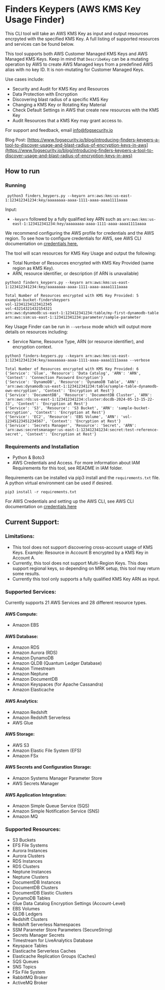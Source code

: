# Finders Keypers (AWS KMS Key Usage Finder)
This CLI tool will take an AWS KMS Key as input and output resources encrpyted with the specified KMS Key.  A full listing of supported resources and services can be found below.

This tool supports both AWS Customer Managed KMS Keys and AWS Managed KMS Keys.  Keep in mind that `DescribeKey` can be a mutating operation by AWS to create AWS Managed keys from a predefined AWS alias with no key ID.  It is non-mutating for Customer Managed Keys.

Use cases include:
- Security and Audit for KMS Key and Resources
- Data Protection with Encryption
- Discovering blast radius of a specific KMS Key
- Changing a KMS Key or Rotating Key Material
- Check Default Settings in AWS that create new resources with the KMS Key
- Audit Resources that a KMS Key may grant access to.

For support and feedback, email <info@fogsecurity.io>

Blog Post: [https://www.fogsecurity.io/blog/introducing-finders-keypers-a-tool-to-discover-usage-and-blast-radius-of-encryption-keys-in-aws](https://www.fogsecurity.io/blog/introducing-finders-keypers-a-tool-to-discover-usage-and-blast-radius-of-encryption-keys-in-aws)

## How to run

### Running

```
 python3 finders_keypers.py --keyarn arn:aws:kms:us-east-1:123412341234:key/aaaaaaaa-aaaa-1111-aaaa-aaaa1111aaaa 

```

Input:
* `-keyarn` followed by a fully qualified key ARN such as `arn:aws:kms:us-east-1:123412341234:key/aaaaaaaa-aaaa-1111-aaaa-aaaa1111aaaa `

We recommend configuring the AWS profile for credentials and the AWS region.  To see how to configure credentials for AWS, see AWS CLI documentation on [credentials here.](https://docs.aws.amazon.com/cli/latest/userguide/cli-chap-welcome.html)

The tool will scan resources for KMS Key Usage and output the following:
* Total Number of Resources encrypted with KMS Key Provided (same region as KMS Key).
* ARN, resource identifier, or description (if ARN is unavailable)

```
python3 finders_keypers.py --keyarn arn:aws:kms:us-east-1:123412341234:key/aaaaaaaa-aaaa-1111-aaaa-aaaa1111aaaa                   

Total Number of Resources encrypted with KMS Key Provided: 5
example-bucket-finderskeypers
vol-12341234123412345
vol-43214321432154321
arn:aws:dynamodb:us-east-1:123412341234:table/my-first-dynamodb-table
arn:aws:ssm:us-east-1:123412341234:parameter/sample-parameter

```

Key Usage Finder can be run in `--verbose` mode which will output more details on resources including:
* Service Name, Resource Type, ARN (or resource identifier), and encryption context.

```
python3 finders-keypers.py --keyarn arn:aws:kms:us-east-1:123412341234:key/aaaaaaaa-aaaa-1111-aaaa-aaaa1111aaaa --verbose                       

Total Number of Resources encrypted with KMS Key Provided: 6
{'Service': 'Glue', 'Resource': 'Data Catalog', 'ARN': 'ARN', 'Context': 'Connection Password Encryption'}
{'Service': 'DynamoDB', 'Resource': 'DynamoDB Table', 'ARN': 'arn:aws:dynamodb:us-east-1:123412341234:table/sample-table-dynamodb-own-encryption', 'Context': 'Encryption at Rest'}
{'Service': 'DocumentDB', 'Resource': 'DocumentDB Cluster', 'ARN': 'arn:aws:rds:us-east-1:123412341234:cluster:docdb-2024-05-13-15-22-33', 'Context': 'Encryption at Rest'}
{'Service': 'S3', 'Resource': 'S3 Bucket', 'ARN': 'sample-bucket-encryption', 'Context': 'Encryption at Rest'}
{'Service': 'EC2', 'Resource': 'EBS Volume', 'ARN': 'vol-12345123451234567', 'Context': 'Encryption at Rest'}
{'Service': 'Secrets Manager', 'Resource': 'Secret', 'ARN': 'arn:aws:secretsmanager:us-east-1:123412341234:secret:test-reference-secret', 'Context': 'Encryption at Rest'}

```

### Requirements and Installation

* Python & Boto3
* AWS Credentials and Access.  For more information about IAM Requirements for this tool, see README in IAM folder.

Requirements can be installed via pip3 install and the `requirements.txt` file.  A python virtual environment can be used if desired.

```
pip3 install -r requirements.txt
```

For AWS Credentials and setting up the AWS CLI, see AWS CLI documentation on [credentials here](https://docs.aws.amazon.com/cli/latest/userguide/cli-chap-welcome.html)

## Current Support: 

### Limitations:

* This tool does not support discovering cross-account usage of KMS Keys.  Example: Resource in Account B encrypted by a KMS Key in Account A.
* Currently, this tool does not support Multi-Region Keys.  This does support regional keys, so depending on MRK setup, this tool may return some results.
* Currently this tool only supports a fully qualified KMS Key ARN as input.

### Supported Services:

Currently supports 21 AWS Services and 28 different resource types.

#### AWS Compute:

- Amazon EBS
  
#### AWS Database:

- Amazon RDS
- Amazon Aurora (RDS)
- Amazon DynamoDB
- Amazon QLDB (Quantum Ledger Database)
- Amazon Timestream
- Amazon Neptune
- Amazon DocumentDB
- Amazon Keyspaces (for Apache Cassandra)
- Amazon Elasticache

#### AWS Analytics:

- Amazon Redshift
- Amazon Redshift Serverless
- AWS Glue

#### AWS Storage:

- AWS S3
- Amazon Elastic File System (EFS)
- Amazon FSx

#### AWS Secrets and Configuration Storage:
- Amazon Systems Manager Parameter Store
- AWS Secrets Manager

#### AWS Application Integration:
- Amazon Simple Queue Service (SQS)
- Amazon Simple Notification Service (SNS)
- Amazon MQ

### Supported Resources:
- S3 Buckets
- EFS File Systems
- Aurora Instances
- Aurora Clusters
- RDS Instances
- RDS Clusters
- Neptune Instances
- Neptune Clusters
- DocumentDB Instances
- DocumentDB Clusters
- DocumentDB Elastic Clusters
- DynamoDB Tables
- Glue Data Catalog Encryption Settings (Account-Level)
- EBS Volumes
- QLDB Ledgers
- Redshift Clusters
- Redshift Serverless Namespaces
- SSM Parameter Store Parameters (SecureString)
- Secrets Manager Secrets
- Timestream for LiveAnalytics Database
- Keyspace Tables
- Elasticache Serverless Caches
- Elasticache Replication Groups (Caches)
- SQS Queues
- SNS Topics
- FSx File System
- RabbitMQ Broker
- ActiveMQ Broker
